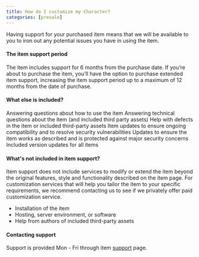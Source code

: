 ```yaml
---
title: How do I customize my Character?
categories: [presale]
---
```


Having support for your purchased item means that we will be available to you to iron out any potential issues you have in using the item.

#### The item support period
The item includes support for 6 months from the purchase date. If you’re about to purchase the item, you’ll have the option to purchase extended item support, increasing the item support period up to a maximum of 12 months from the date of purchase.

#### What else is included?
Answering questions about how to use the item
Answering technical questions about the item (and included third party assets)
Help with defects in the item or included third-party assets
Item updates to ensure ongoing compatibility and to resolve security vulnerabilities
Updates to ensure the item works as described and is protected against major security concerns
Included version updates for all items


#### What's not included in item support?
Item support does not include services to modify or extend the item beyond the original features, style and functionality described on the item page. For customization services that will help you tailor the item to your specific requirements, we recommend contacting us to see if we privately offer paid customization service.

- Installation of the item
- Hosting, server environment, or software
- Help from authors of included third-party assets

#### Contacting support
Support is provided Mon - Fri through item [support](https://themeforest.net/item/docs-responsive-documentation-manual-jekyll-theme/21131076/support) page.
